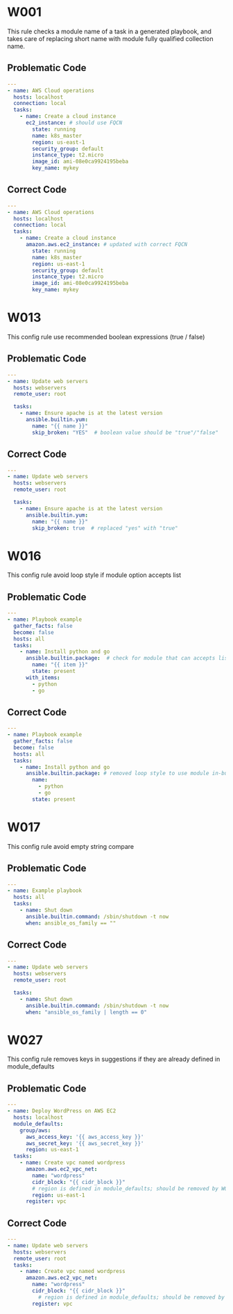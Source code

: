 
# W001
This rule checks a module name of a task in a generated playbook, and takes care of replacing short
name with module fully qualified collection name.

## Problematic Code
```yaml
---
- name: AWS Cloud operations
  hosts: localhost
  connection: local
  tasks:
    - name: Create a cloud instance
      ec2_instance: # should use FQCN
        state: running
        name: k8s_master
        region: us-east-1
        security_group: default
        instance_type: t2.micro
        image_id: ami-08e0ca9924195beba
        key_name: mykey
```

## Correct Code

```yaml
---
- name: AWS Cloud operations
  hosts: localhost
  connection: local
  tasks:
    - name: Create a cloud instance
      amazon.aws.ec2_instance: # updated with correct FQCN
        state: running
        name: k8s_master
        region: us-east-1
        security_group: default
        instance_type: t2.micro
        image_id: ami-08e0ca9924195beba
        key_name: mykey
```

# W013

This config rule use recommended boolean expressions (true / false)

## Problematic Code
```yaml
---
- name: Update web servers
  hosts: webservers
  remote_user: root

  tasks:
    - name: Ensure apache is at the latest version
      ansible.builtin.yum:
        name: "{{ name }}"
        skip_broken: "YES"  # boolean value should be "true"/"false"
```

## Correct Code

```yaml
---
- name: Update web servers
  hosts: webservers
  remote_user: root

  tasks:
    - name: Ensure apache is at the latest version
      ansible.builtin.yum:
        name: "{{ name }}"
        skip_broken: true  # replaced "yes" with "true"
```

# W016

This config rule avoid loop style if module option accepts list

## Problematic Code
```yaml
---
- name: Playbook example
  gather_facts: false
  become: false
  hosts: all
  tasks:
    - name: Install python and go
      ansible.builtin.package:  # check for module that can accepts list as parameter value
        name: "{{ item }}"
        state: present
      with_items:
        - python
        - go
```

## Correct Code

```yaml
---
- name: Playbook example
  gather_facts: false
  become: false
  hosts: all
  tasks:
    - name: Install python and go
      ansible.builtin.package: # removed loop style to use module in-built capability to accept list as parameter
        name:
          - python
          - go
        state: present
```

# W017

This config rule avoid empty string compare

## Problematic Code
```yaml
---
- name: Example playbook
  hosts: all
  tasks:
    - name: Shut down
      ansible.builtin.command: /sbin/shutdown -t now
      when: ansible_os_family == ""
```

## Correct Code

```yaml
---
- name: Update web servers
  hosts: webservers
  remote_user: root

  tasks:
    - name: Shut down
      ansible.builtin.command: /sbin/shutdown -t now
      when: "ansible_os_family | length == 0"
```


# W027

This config rule removes keys in suggestions if they are already defined in module_defaults

## Problematic Code
```yaml
---
- name: Deploy WordPress on AWS EC2
  hosts: localhost
  module_defaults:
    group/aws:
      aws_access_key: '{{ aws_access_key }}'
      aws_secret_key: '{{ aws_secret_key }}'
      region: us-east-1
  tasks:
    - name: Create vpc named wordpress
      amazon.aws.ec2_vpc_net:
        name: "wordpress"
        cidr_block: "{{ cidr_block }}"
        # region is defined in module_defaults; should be removed by W027
        region: us-east-1
      register: vpc
```

## Correct Code

```yaml
---
- name: Update web servers
  hosts: webservers
  remote_user: root
  tasks:
    - name: Create vpc named wordpress
      amazon.aws.ec2_vpc_net:
        name: "wordpress"
        cidr_block: "{{ cidr_block }}"
          # region is defined in module_defaults; should be removed by W027
        register: vpc
```
